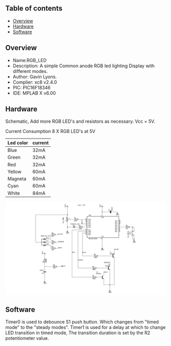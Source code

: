 Table of contents
---------------------------

  * [Overview](#overview)
  * [Hardware](#hardware)
  * [Software](#software)


Overview
--------------------------------------------
* Name:RGB_LED
* Description:
	A simple Common anode RGB led lighting Display with different modes.
* Author: Gavin Lyons.
* Complier: xc8 v2.4.0
* PIC: PIC16F18346
* IDE:  MPLAB X v6.00

Hardware
------------------------

Schematic, Add more RGB LED's and resistors as necessary. Vcc = 5V.

Current Consumption 8 X RGB LED's at 5V

| Led color  | current |
| ---- | ---- |
| Blue | 32mA |
| Green | 32mA |
| Red | 32mA |
| Yellow | 60mA |
| Magneta | 60mA |
| Cyan | 60mA |
| White | 84mA |

![ schematic ](https://github.com/gavinlyonsrepo/pic_16F18346_projects/blob/master/images/rgbled/rgbled.png)


Software
---------------------------------

Timer0 is used to debounce  S1 push button. Which changes from "timed mode" to the "steady modes". Timer1 is used for a delay at which to  change LED transition in timed mode, 
The transition duration is set by the R2 potentiometer value.
